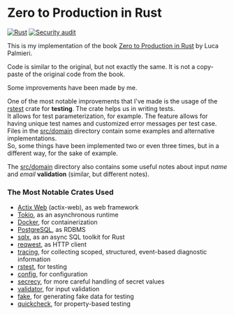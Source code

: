# Zero to Production in Rust

[![Rust](https://github.com/ivanbgd/zero2prod/actions/workflows/general.yml/badge.svg)](https://github.com/ivanbgd/zero2prod/actions/workflows/general.yml)
[![Security audit](https://github.com/ivanbgd/zero2prod/actions/workflows/audit.yml/badge.svg)](https://github.com/ivanbgd/zero2prod/actions/workflows/audit.yml)

This is my implementation of the book [Zero to Production in Rust](https://www.zero2prod.com) by Luca Palmieri.

Code is similar to the original, but not exactly the same. It is not a copy-paste of the original code from the book.

Some improvements have been made by me.

One of the most notable improvements that I've made is the usage of the [rstest](https://docs.rs/rstest/latest/rstest/) crate for **testing**. The crate helps us in writing tests.  
It allows for test parameterization, for example. The feature allows for having unique test names and customized error messages per test case.  
Files in the [src/domain](src/domain) directory contain some examples and alternative implementations.  
So, some things have been implemented two or even three times, but in a different way, for the sake of example.

The [src/domain](src/domain) directory also contains some useful notes about input *name* and *email* **validation** (similar, but different notes).

### The Most Notable Crates Used
- [Actix Web](https://actix.rs/) (actix-web), as web framework
- [Tokio](https://tokio.rs/), as an asynchronous runtime
- [Docker](https://www.docker.com/), for containerization
- [PostgreSQL](https://www.postgresql.org/), as RDBMS
- [sqlx](https://docs.rs/sqlx/latest/sqlx/), as an async SQL toolkit for Rust
- [reqwest](https://docs.rs/reqwest/latest/reqwest/), as HTTP client
- [tracing](https://docs.rs/tracing/latest/tracing/index.html), for collecting scoped, structured, event-based diagnostic information
- [rstest](https://docs.rs/rstest/latest/rstest/), for testing
- [config](https://docs.rs/config/latest/config/), for configuration
- [secrecy](https://docs.rs/secrecy/latest/secrecy/), for more careful handling of secret values
- [validator](https://crates.io/crates/validator), for input validation
- [fake](https://crates.io/crates/fake), for generating fake data for testing
- [quickcheck](https://crates.io/crates/quickcheck), for property-based testing
